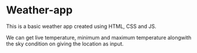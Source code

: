 # Weather-app

This is a basic weather app created using HTML, CSS and JS.

We can get live temperature, minimum and maximum temperature alongwith the sky condition on giving the location as input.
